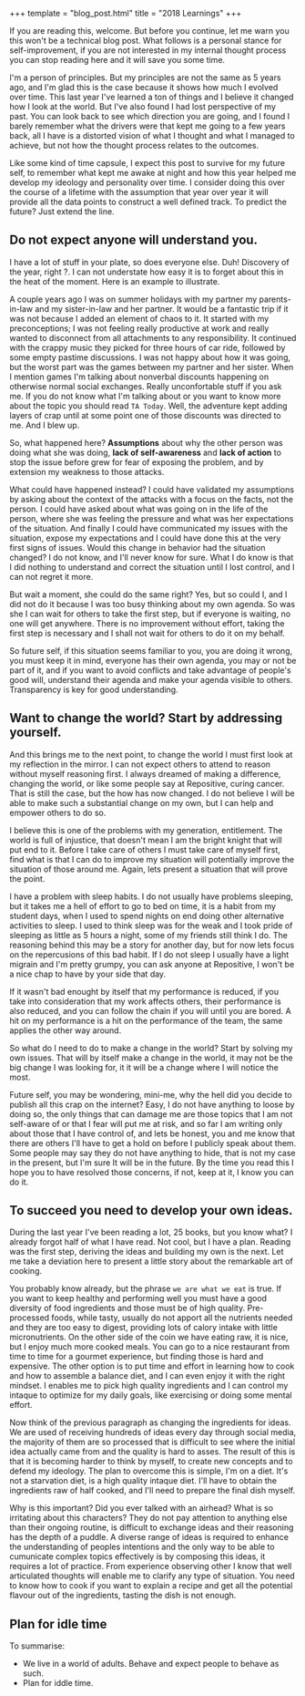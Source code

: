 +++
template = "blog_post.html"
title = "2018 Learnings"
+++

If you are reading this, welcome. But before you continue, let me warn you this won't be a technical blog post. What follows is a personal stance for self-improvement, if you are not interested in my internal thought process you can stop reading here and it will save you some time.

I'm a person of principles. But my principles are not the same as 5 years ago, and I'm glad this is the case because it shows how much I evolved over time. This last year I've learned a ton of things and I believe it changed how I look at the world. But I've also found I had lost perspective of my past. You can look back to see which direction you are going, and I found I barely remember what the drivers were that kept me going to a few years back, all I have is a distorted vision of what I thought and what I managed to achieve, but not how the thought process relates to the outcomes.

Like some kind of time capsule, I expect this post to survive for my future self, to remember what kept me awake at night and how this year helped me develop my ideology and personality over time. I consider doing this over the course of a lifetime with the assumption that year over year it will provide all the data points to construct a well defined track. To predict the future? Just extend the line.

Do not expect anyone will understand you.
---

I have a lot of stuff in your plate, so does everyone else. Duh! Discovery of the year, right ?. I can not understate how easy it is to forget about this in the heat of the moment. Here is an example to illustrate.

A couple years ago I was on summer holidays with my partner my parents-in-law and my sister-in-law and her partner. It would be a fantastic trip if it was not because I added an element of chaos to it. It started with my preconceptions; I was not feeling really productive at work and really wanted to disconnect from all attachments to any responsibility. It continued with the crappy music they picked for three hours of car ride, followed by some empty pastime discussions. I was not happy about how it was going, but the worst part was the games between my partner and her sister. When I mention games I'm talking about nonverbal discounts happening on otherwise normal social exchanges. Really unconfortable stuff if you ask me. If you do not know what I'm talking about or you want to know more about the topic you should read `TA Today`. Well, the adventure kept adding layers of crap until at some point one of those discounts was directed to me. And I blew up.

So, what happened here? **Assumptions** about why the other person was doing what she was doing, **lack of self-awareness** and **lack of action** to stop the issue before grew for fear of exposing the problem, and by extension my weakness to those attacks.

What could have happened instead? I could have validated my assumptions by asking about the context of the attacks with a focus on the facts, not the person. I could have asked about what was going on in the life of the person, where she was feeling the pressure and what was her expectations of the situation. And finally I could have communicated my issues with the situation, expose my expectations and I could have done this at the very first signs of issues. Would this change in behavior had the situation changed? I do not know, and I'll never know for sure. What I do know is that I did nothing to understand and correct the situation until I lost control, and I can not regret it more.

But wait a moment, she could do the same right? Yes, but so could I, and I did not do it because I was too busy thinking about my own agenda. So was she I can wait for others to take the first step, but if everyone is waiting, no one will get anywhere. There is no improvement without effort, taking the first step is necessary and I shall not wait for others to do it on my behalf.

So future self, if this situation seems familiar to you, you are doing it wrong, you must keep it in mind, everyone has their own agenda, you may or not be part of it, and if you want to avoid conflicts and take advantage of people's good will, understand their agenda and make your agenda visible to others. Transparency is key for good understanding.

Want to change the world? Start by addressing yourself.
---

And this brings me to the next point, to change the world I must first look at my reflection in the mirror. I can not expect others to attend to reason without myself reasoning first. I always dreamed of making a difference, changing the world, or like some people say at Repositive, curing cancer. That is still the case, but the how has now changed. I do not believe I will be able to make such a substantial change on my own, but I can help and empower others to do so.

I believe this is one of the problems with my generation, entitlement. The world is full of injustice, that doesn't mean I am the bright knight that will put end to it. Before I take care of others I must take care of myself first, find what is that I can do to improve my situation will potentially improve the situation of those around me. Again, lets present a situation that will prove the point.

I have a problem with sleep habits. I do not usually have problems sleeping, but it takes me a hell of effort to go to bed on time, it is a habit from my student days, when I used to spend nights on end doing other alternative activities to sleep. I used to think sleep was for the weak and I took pride of sleeping as little as 5 hours a night, some of my friends still think I do. The reasoning behind this may be a story for another day, but for now lets focus on the repercusions of this bad habit. If I do not sleep I usually have a light migrain and I'm pretty grumpy, you can ask anyone at Repositive, I won't be a nice chap to have by your side that day.

If it wasn't bad enought by itself that my performance is reduced, if you take into consideration that my work affects others, their performance is also reduced, and you can follow the chain if you will until you are bored. A hit on my performance is a hit on the performance of the team, the same applies the other way around.

So what do I need to do to make a change in the world? Start by solving my own issues. That will by itself make a change in the world, it may not be the big change I was looking for, it it will be a change where I will notice the most.

Future self, you may be wondering, mini-me, why the hell did you decide to publish all this crap on the internet? Easy, I do not have anything to loose by doing so, the only things that can damage me are those topics that I am not self-aware of or that I fear will put me at risk, and so far I am writing only about those that I have control of, and lets be honest, you and me know that there are others I'll have to get a hold on before I publicly speak about them. Some people may say they do not have anything to hide, that is not my case in the present, but I'm sure It will be in the future. By the time you read this I hope you to have resolved those concerns, if not, keep at it, I know you can do it.

To succeed you need to develop your own ideas.
---

During the last year I've been reading a lot, 25 books, but you know what? I already forgot half of what I have read. Not cool, but I have a plan. Reading was the first step, deriving the ideas and building my own is the next. Let me take a deviation here to present a little story about the remarkable art of cooking.

You probably know already, but the phrase `we are what we eat` is true. If you want to keep healthy and performing well you must have a good diversity of food ingredients and those must be of high quality. Pre-processed foods, while tasty, usually do not apport all the nutrients needed and they are too easy to digest, providing lots of calory intake with little micronutrients. On the other side of the coin we have eating raw, it is nice, but I enjoy much more cooked meals. You can go to a nice restaurant from time to time for a gourmet experience, but finding those is hard and expensive. The other option is to put time and effort in learning how to cook and how to assemble a balance diet, and I can even enjoy it with the right mindset. I enables me to pick high quality ingredients and I can control my intaque to optimize for my daily goals, like exercising or doing some mental effort.

Now think of the previous paragraph as changing the ingredients for ideas. We are used of receiving hundreds of ideas every day through social media, the majority of them are so processed that is difficult to see where the initial idea actually came from and the quality is hard to asses. The result of this is that it is becoming harder to think by myself, to create new concepts and to defend my ideology. The plan to overcome this is simple, I'm on a diet. It's not a starvation diet, is a high quality intaque diet. I'll have to obtain the ingredients raw of half cooked, and I'll need to prepare the final dish myself.

Why is this important? Did you ever talked with an airhead? What is so irritating about this characters? They do not pay attention to anything else than their ongoing routine, is difficult to exchange ideas and their reasoning has the depth of a puddle. A diverse range of ideas is required to enhance the understanding of peoples intentions and the only way to be able to cumunicate complex topics effectively is by composing this ideas, it requires a lot of practice. From experience observing other I know that well articulated thoughts will enable me to clarify any type of situation. You need to know how to cook if you want to explain a recipe and get all the potential flavour out of the ingredients, tasting the dish is not enough.

Plan for idle time
---


To summarise:
  - We live in a world of adults. Behave and expect people to behave as such.
  - Plan for iddle time. 
